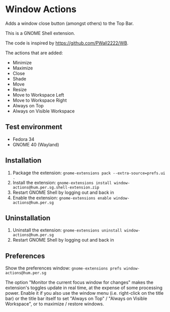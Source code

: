 # Window Actions

Adds a window close button (amongst others) to the Top Bar.

This is a GNOME Shell extension.

The code is inspired by https://github.com/PWall2222/WB.

The actions that are added:
- Minimize
- Maximize
- Close
- Shade
- Move
- Resize
- Move to Workspace Left
- Move to Workspace Right
- Always on Top
- Always on Visible Workspace

## Test environment

- Fedora 34
- GNOME 40 (Wayland)

## Installation

1. Package the extension: `gnome-extensions pack --extra-source=prefs.ui .`
2. Install the extension: `gnome-extensions install window-actions@hum.per.sg.shell-extension.zip`
3. Restart GNOME Shell by logging out and back in
4. Enable the extension: `gnome-extensions enable window-actions@hum.per.sg`

## Uninstallation

1. Uninstall the extension: `gnome-extensions uninstall window-actions@hum.per.sg`
2. Restart GNOME Shell by logging out and back in

## Preferences

Show the preferences window: `gnome-extensions prefs window-actions@hum.per.sg`

The option "Monitor the current focus window for changes" makes the extension's toggles update in real time, at the expense of some processing power. Enable it if you also use the window menu (i.e. right-click on the title bar) or the title bar itself to set "Always on Top" / "Always on Visible Workspace", or to maximize / restore windows.
